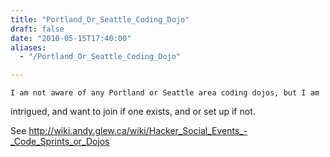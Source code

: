 ```yaml
---
title: "Portland_Or_Seattle_Coding_Dojo"
draft: false
date: "2010-05-15T17:40:00"
aliases:
  - "/Portland_Or_Seattle_Coding_Dojo"

---
```

    I am not aware of any Portland or Seattle area coding dojos, but I am
intrigued, and want to join if one exists, and or set up if not.

See
<http://wiki.andy.glew.ca/wiki/Hacker_Social_Events_-_Code_Sprints_or_Dojos>
